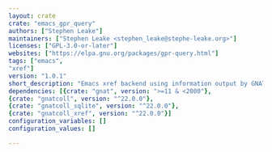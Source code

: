 ```yaml
---
layout: crate
crate: "emacs_gpr_query"
authors: ["Stephen Leake"]
maintainers: ["Stephen Leake <stephen_leake@stephe-leake.org>"]
licenses: ["GPL-3.0-or-later"]
websites: ["https://elpa.gnu.org/packages/gpr-query.html"]
tags: ["emacs",
"xref"]
version: "1.0.1"
short_description: "Emacs xref backend using information output by GNAT compiler."
dependencies: [{crate: "gnat", version: ">=11 & <2000"},
{crate: "gnatcoll", version: "^22.0.0"},
{crate: "gnatcoll_sqlite", version: "^22.0.0"},
{crate: "gnatcoll_xref", version: "^22.0.0"}]
configuration_variables: []
configuration_values: []

---
```



